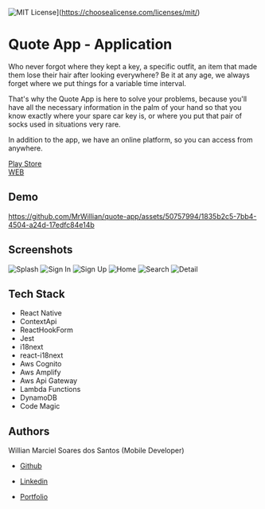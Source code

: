 ![MIT License](https://img.shields.io/badge/License-MIT-green.svg)](https://choosealicense.com/licenses/mit/)

# Quote App - Application

Who never forgot where they kept a key, a specific outfit, an item that made them lose their hair after looking everywhere? Be it at any age, we always forget where we put things for a variable time interval.

That's why the Quote App is here to solve your problems, because you'll have all the necessary information in the palm of your hand so that you know exactly where your spare car key is, or where you put that pair of socks used in situations very rare.

In addition to the app, we have an online platform, so you can access from anywhere.

[Play Store](https://play.google.com/store/apps/details?id=com.mrcode.quoteapp&pli=1)
<br />
[WEB](https://quote-remember.vercel.app/)

## Demo

https://github.com/MrWillian/quote-app/assets/50757994/1835b2c5-7bb4-4504-a24d-17edfc84e14b


## Screenshots

![Splash](https://github.com/MrWillian/quote-app/assets/50757994/5677cf5d-a8cf-4e6e-ab37-56d2bb56407e)
![Sign In](https://github.com/MrWillian/quote-app/assets/50757994/47da6d64-59dd-4ee0-aafa-a632cd6801dd)
![Sign Up](https://github.com/MrWillian/quote-app/assets/50757994/179a45b0-a094-41c2-b82d-a5307c3943d4)
![Home](https://github.com/MrWillian/quote-app/assets/50757994/1bc707de-9212-4058-ae80-6a77231a4309)
![Search](https://github.com/MrWillian/quote-app/assets/50757994/1a2c81d7-8d15-433f-977e-34c7cdfc531c)
![Detail](https://github.com/MrWillian/quote-app/assets/50757994/c5920c78-c0f0-46bb-929e-cf08d9fade92)


## Tech Stack

* React Native
* ContextApi
* ReactHookForm 
* Jest
* i18next
* react-i18next
* Aws Cognito
* Aws Amplify
* Aws Api Gateway
* Lambda Functions
* DynamoDB
* Code Magic


## Authors

Willian Marciel Soares dos Santos (Mobile Developer)

- [Github](https://www.github.com/MrWillian)

- [Linkedin](https://www.linkedin.com/in/willian-marciel/)

- [Portfolio](http://willianmarciel.vercel.app/)
